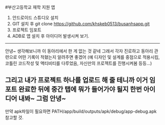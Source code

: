 #부산고등학교 재학 지원 앱

1. 안드로이드 스튜디오 설치
2. GIT 설치 후 git clone https://github.com/khskeb0513/busanhsapp.git
3. 프로젝트 임포트
4. ADB로 앱 설치 후 아이디어 발생시켜 보기.
---
안녕~
생각해보니까 이 동아리에서 한 게 없는 것 같네
그래서 각자 진로하고 동아리 관련으로 어떤 기록이 적혔는지 알려주면 좋겠어
(예 디자인 및 설계를 중점으로 적용시킴, 코틀린 코드작성 및 액티비티를 다루었음, 자신만의 프로젝트를 진행시켜봄 등등...)

그리고 내가 프로젝트 하나를 업로드 해 줄 테니까 이거 임포트 완료한 뒤에 중간 탭에 뭐가 들어가야 될지 한번 아이디어 내봐~
그럼 안녕~
---
만약 apk파일이 필요하면 PATH/app/build/outputs/apk/debug/app-debug.apk 참고할 것.
